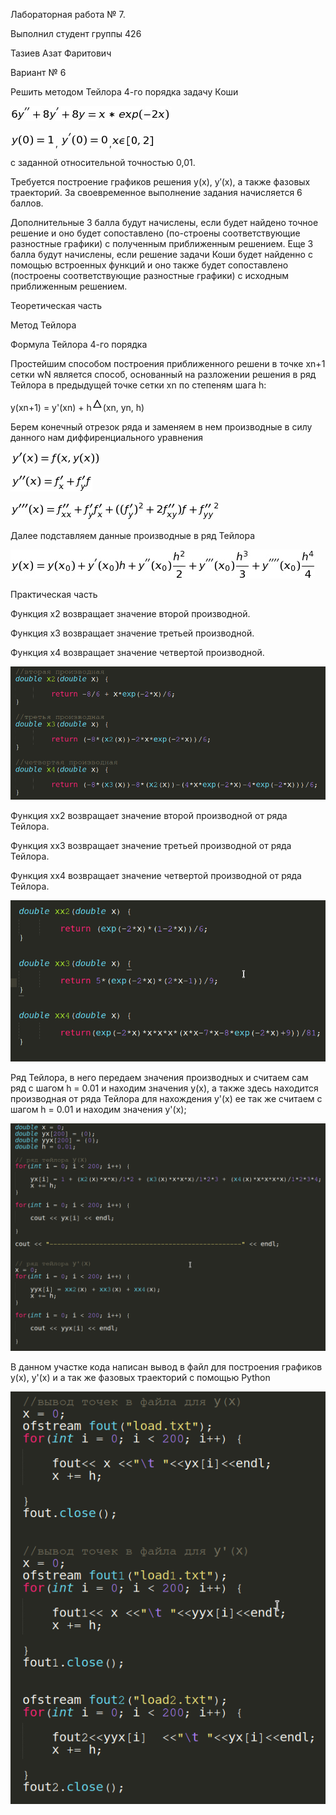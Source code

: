 Лабораторная работа № 7. 

Выполнил студент группы 426

Тазиев Азат Фаритович

Вариант № 6

Решить методом Тейлора 4-го порядка задачу Коши

![Image alt](https://github.com/AzatTaziev426/lab7/blob/master/difur.png)

![Image alt](https://github.com/AzatTaziev426/lab7/blob/master/y0.png), ![Image alt](https://github.com/AzatTaziev426/lab7/blob/master/y00.png),![Image alt](https://github.com/AzatTaziev426/lab7/blob/master/x02.png)

с заданной относительной точностью 0,01.

Требуется построение графиков решения y(x), y′(x), а также фазовых траекторий. За своевременное выполнение задания начисляется 6 баллов.

Дополнительные 3 балла будут начислены, если будет найдено точное решение и оно будет сопоставлено (по-строены соответствующие разностные графики) с полученным приближенным решением. Еще 3 балла будут начислены, если решение задачи Коши будет найденно с помощью встроенных функций и оно также будет сопоставлено (построены соответствующие разностные графики) с исходным приближенным решением.

Теоретическая часть

Метод Тейлора 

Формула Тейлора 4-го порядка

Простейшим способом построения приближенного решени в точке xn+1 сетки wN является способ, основанный на разложении решения в ряд Тейлора в предыдущей точке сетки xn по степеням шага h:

y(xn+1) = y'(xn) + h![Image alt](https://github.com/AzatTaziev426/lab7/blob/master/triangle.png)(xn, yn, h)

Берем конечный отрезок ряда и заменяем в нем производные в силу данного нам диффиренциального уравнения

![Image alt](https://github.com/AzatTaziev426/lab7/blob/master/y'(x).png)


![Image alt](https://github.com/AzatTaziev426/lab7/blob/master/y''(x).png)


![Image alt](https://github.com/AzatTaziev426/lab7/blob/master/y'''(x).png)

Далее подставляем данные производные в ряд Тейлора 

![Image alt](https://github.com/AzatTaziev426/lab7/blob/master/telor.png)

Практическая часть

Функция x2 возвращает значение второй производной.

Функция x3 возвращает значение третьей производной.

Функция x4 возвращает значение четвертой производной.

![Image alt](https://github.com/AzatTaziev426/lab7/blob/master/proizvodn.png)

Функция xx2 возвращает значение второй производной от ряда Тейлора.

Функция xx3 возвращает значение третьей производной от ряда Тейлора. 

Функция xx4 возвращает значение четвертой производной от ряда Тейлора.

![Image alt](https://github.com/AzatTaziev426/lab7/blob/master/proizvodn2.png)

Ряд Тейлора, в него передаем значения производных и считаем сам ряд с шагом h = 0.01 и находим значения y(x),
а также здесь находится производная от ряда Тейлора для нахождения y'(x) ее так же считаем с шагом h = 0.01 и находим значения y'(x);

![Image alt](https://github.com/AzatTaziev426/lab7/blob/master/telor1.png)

В данном участке кода написан вывод в файл для построения графиков y(x), y'(x) и а так же фазовых траекторий с помощью Python

![Image alt](https://github.com/AzatTaziev426/lab7/blob/master/vivod.png)

